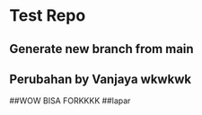 # Test Repo

## Generate new branch from main
## Perubahan by Vanjaya wkwkwk

##WOW BISA FORKKKK
##lapar
